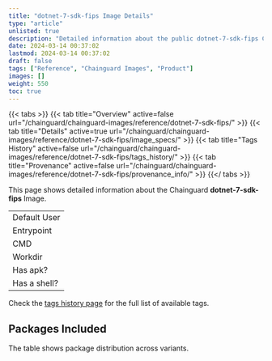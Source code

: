 ```yaml
---
title: "dotnet-7-sdk-fips Image Details"
type: "article"
unlisted: true
description: "Detailed information about the public dotnet-7-sdk-fips Chainguard Image."
date: 2024-03-14 00:37:02
lastmod: 2024-03-14 00:37:02
draft: false
tags: ["Reference", "Chainguard Images", "Product"]
images: []
weight: 550
toc: true
---
```


{{< tabs >}}
{{< tab title="Overview" active=false url="/chainguard/chainguard-images/reference/dotnet-7-sdk-fips/" >}}
{{< tab title="Details" active=true url="/chainguard/chainguard-images/reference/dotnet-7-sdk-fips/image_specs/" >}}
{{< tab title="Tags History" active=false url="/chainguard/chainguard-images/reference/dotnet-7-sdk-fips/tags_history/" >}}
{{< tab title="Provenance" active=false url="/chainguard/chainguard-images/reference/dotnet-7-sdk-fips/provenance_info/" >}}
{{</ tabs >}}

This page shows detailed information about the Chainguard **dotnet-7-sdk-fips** Image.

|              |
|--------------|
| Default User |
| Entrypoint   |
| CMD          |
| Workdir      |
| Has apk?     |
| Has a shell? |

Check the [tags history page](/chainguard/chainguard-images/reference/dotnet-7-sdk-fips/tags_history/) for the full list of available tags.

## Packages Included
The table shows package distribution across variants.

|  |
|--|

